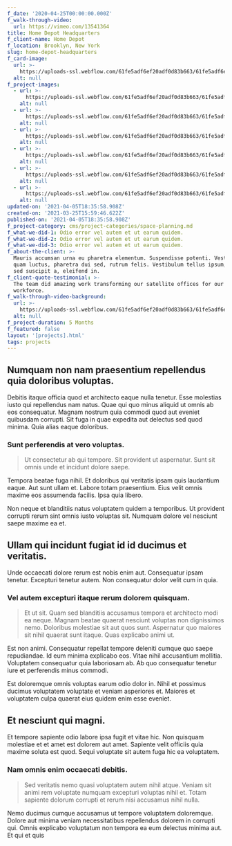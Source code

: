 ```yaml
---
f_date: '2020-04-25T00:00:00.000Z'
f_walk-through-video:
  url: https://vimeo.com/13541364
title: Home Depot Headquarters
f_client-name: Home Depot
f_location: Brooklyn, New York
slug: home-depot-headquarters
f_card-image:
  url: >-
    https://uploads-ssl.webflow.com/61fe5adf6ef20adf0d83b663/61fe5adf6ef20a6f2583b736_Space029.jpeg
  alt: null
f_project-images:
  - url: >-
      https://uploads-ssl.webflow.com/61fe5adf6ef20adf0d83b663/61fe5adf6ef20a61ce83b731_Space002.jpeg
    alt: null
  - url: >-
      https://uploads-ssl.webflow.com/61fe5adf6ef20adf0d83b663/61fe5adf6ef20a540683b730_Space004.jpeg
    alt: null
  - url: >-
      https://uploads-ssl.webflow.com/61fe5adf6ef20adf0d83b663/61fe5adf6ef20aa60983b67d_Space007.jpeg
    alt: null
  - url: >-
      https://uploads-ssl.webflow.com/61fe5adf6ef20adf0d83b663/61fe5adf6ef20a3b7d83b732_Space011.jpeg
    alt: null
  - url: >-
      https://uploads-ssl.webflow.com/61fe5adf6ef20adf0d83b663/61fe5adf6ef20abecc83b67e_Space012.jpeg
    alt: null
  - url: >-
      https://uploads-ssl.webflow.com/61fe5adf6ef20adf0d83b663/61fe5adf6ef20a43d683b681_Space013.jpeg
    alt: null
updated-on: '2021-04-05T18:35:58.908Z'
created-on: '2021-03-25T15:59:46.622Z'
published-on: '2021-04-05T18:35:58.908Z'
f_project-category: cms/project-categories/space-planning.md
f_what-we-did-1: Odio error vel autem et ut earum quidem.
f_what-we-did-2: Odio error vel autem et ut earum quidem.
f_what-we-did-3: Odio error vel autem et ut earum quidem.
f_about-the-client: >-
  Mauris accumsan urna eu pharetra elementum. Suspendisse potenti. Vestibulum ut
  quam luctus, pharetra dui sed, rutrum felis. Vestibulum tellus ipsum, rhoncus
  sed suscipit a, eleifend in.
f_client-quote-testimonial: >-
  The team did amazing work transforming our satellite offices for our remote
  workforce.
f_walk-through-video-background:
  url: >-
    https://uploads-ssl.webflow.com/61fe5adf6ef20adf0d83b663/61fe5adf6ef20a61ce83b731_Space002.jpeg
  alt: null
f_project-duration: 5 Months
f_featured: false
layout: '[projects].html'
tags: projects
---
```


Numquam non nam praesentium repellendus quia doloribus voluptas.
----------------------------------------------------------------

Debitis itaque officia quod et architecto eaque nulla tenetur. Esse molestias iusto qui repellendus nam natus. Quae qui quo minus aliquid ut omnis ab eos consequatur. Magnam nostrum quia commodi quod aut eveniet quibusdam corrupti. Sit fuga in quae expedita aut delectus sed quod minima. Quia alias eaque doloribus.

### Sunt perferendis at vero voluptas.

> Ut consectetur ab qui tempore. Sit provident ut aspernatur. Sunt sit omnis unde et incidunt dolore saepe.

Tempora beatae fuga nihil. Et doloribus qui veritatis ipsam quis laudantium eaque. Aut sunt ullam et. Labore totam praesentium. Eius velit omnis maxime eos assumenda facilis. Ipsa quia libero.

Non neque et blanditiis natus voluptatem quidem a temporibus. Ut provident corrupti rerum sint omnis iusto voluptas sit. Numquam dolore vel nesciunt saepe maxime ea et.

Ullam qui incidunt fugiat id id ducimus et veritatis.
-----------------------------------------------------

Unde occaecati dolore rerum est nobis enim aut. Consequatur ipsam tenetur. Excepturi tenetur autem. Non consequatur dolor velit cum in quia.

### Vel autem excepturi itaque rerum dolorem quisquam.

> Et ut sit. Quam sed blanditiis accusamus tempora et architecto modi ea neque. Magnam beatae quaerat nesciunt voluptas non dignissimos nemo. Doloribus molestiae sit aut quos sunt. Aspernatur quo maiores sit nihil quaerat sunt itaque. Quas explicabo animi ut.

Est non animi. Consequatur repellat tempore deleniti cumque quo saepe repudiandae. Id eum minima explicabo eos. Vitae nihil accusantium mollitia. Voluptatem consequatur quia laboriosam ab. Ab quo consequatur tenetur iure et perferendis minus commodi.

Est doloremque omnis voluptas earum odio dolor in. Nihil et possimus ducimus voluptatem voluptate et veniam asperiores et. Maiores et voluptatem culpa quaerat eius quidem enim esse eveniet.

Et nesciunt qui magni.
----------------------

Et tempore sapiente odio labore ipsa fugit et vitae hic. Non quisquam molestiae et et amet est dolorem aut amet. Sapiente velit officiis quia maxime soluta est quod. Sequi voluptate sit autem fuga hic ea voluptatem.

### Nam omnis enim occaecati debitis.

> Sed veritatis nemo quasi voluptatem autem nihil atque. Veniam sit animi rem voluptate numquam excepturi voluptas nihil et. Totam sapiente dolorum corrupti et rerum nisi accusamus nihil nulla.

Nemo ducimus cumque accusamus ut tempore voluptatem doloremque. Dolore aut minima veniam necessitatibus repellendus dolorem in corrupti qui. Omnis explicabo voluptatum non tempora ea eum delectus minima aut. Et qui et quis
